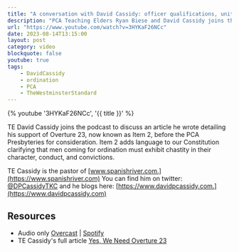 ```yaml
---
title: "A conversation with David Cassidy: officer qualifications, unity in the PCA, and Overture 23"
description: "PCA Teaching Elders Ryan Biese and David Cassidy joins the podcast to discuss an article he wrote detailing his support of Overture 23, now known as Item 2, before the PCA Presbyteries for consideration."
url: "https://www.youtube.com/watch?v=3HYKaF26NCc"
date: 2023-08-14T13:15:00
layout: post
category: video
blockquote: false
youtube: true
tags:
    - DavidCassidy
    - ordination
    - PCA
    - TheWestminsterStandard
---
```


{% youtube '3HYKaF26NCc', '{{ title }}' %}

TE David Cassidy joins the podcast to discuss an article he wrote detailing his support of Overture 23, now known as Item 2, before the PCA Presbyteries for consideration. Item 2 adds language to our Constitution clarifying that men coming for ordination must exhibit chastity in their character, conduct, and convictions. 

TE Cassidy is the pastor of [www.spanishriver.com.](https://www.spanishriver.com) You can find him on twitter: [@DPCassidyTKC](https://twitter.com/DPCassidyTKC) and he blogs here: [https://www.davidpcassidy.com.](https://www.davidpcassidy.com)

## Resources
- Audio only [Overcast](https://overcast.fm/+BCmMPGPrII) | [Spotify](https://podcasters.spotify.com/pod/show/westminsterstandard/episodes/A-conversation-with-David-Cassidy-officer-qualifications--unity-in-the-PCA--and-Overture-23-e280kd0)
- TE Cassidy's full article [Yes, We Need Overture 23](https://pcapolity.com/2023/07/21/yes-we-need-overture-23/)
